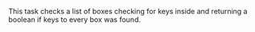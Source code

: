 This task checks a list of boxes checking for keys inside and returning a boolean if keys to every box was found.
